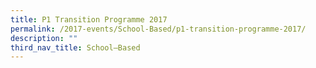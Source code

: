 ```yaml
---
title: P1 Transition Programme 2017
permalink: /2017-events/School-Based/p1-transition-programme-2017/
description: ""
third_nav_title: School–Based
---
```


